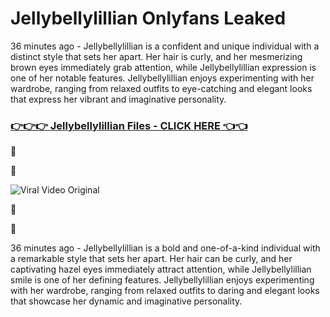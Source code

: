 # Jellybellylillian Onlyfans Leaked

<p>36 minutes ago - Jellybellylillian is a confident and unique individual with a distinct style that sets her apart. Her hair is curly, and her mesmerizing brown eyes immediately grab attention, while Jellybellylillian expression is one of her notable features. Jellybellylillian enjoys experimenting with her wardrobe, ranging from relaxed outfits to eye-catching and elegant looks that express her vibrant and imaginative personality.</p><p>
<h3><a href="https://fansleaks.com-getfree.pro/jellybellylillian" rel="nofollow">👉👉👉 Jellybellylillian Files - CLICK HERE 👈👈</a></h3>
<p>🔻</p>
<p>🔻</p> <p>
<a href="https://fansleaks.com-getfree.pro/jellybellylillian" rel="nofollow"><img src="https://i.imgur.com/0ZbtXZ5.gif" alt="Viral Video Original" style="max-width: 100%; display: inline-block;" data-target="animated-image.originalImage"></a>
<p>🔻</p>
<p>🔻</p> <p>36 minutes ago - Jellybellylillian is a bold and one-of-a-kind individual with a remarkable style that sets her apart. Her hair can be curly, and her captivating hazel eyes immediately attract attention, while Jellybellylillian smile is one of her defining features. Jellybellylillian enjoys experimenting with her wardrobe, ranging from relaxed outfits to daring and elegant looks that showcase her dynamic and imaginative personality.</p>